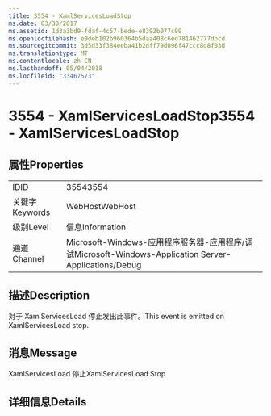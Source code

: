 ```yaml
---
title: 3554 - XamlServicesLoadStop
ms.date: 03/30/2017
ms.assetid: 1d3a3bd9-fdaf-4c57-bede-e8392b077c99
ms.openlocfilehash: e9deb102b960364b5daa408c6ed781462777dbcd
ms.sourcegitcommit: 3d5d33f384eeba41b2dff79d096f47ccc8d8f03d
ms.translationtype: MT
ms.contentlocale: zh-CN
ms.lasthandoff: 05/04/2018
ms.locfileid: "33467573"
---
```

# <a name="3554---xamlservicesloadstop"></a><span data-ttu-id="0d610-102">3554 - XamlServicesLoadStop</span><span class="sxs-lookup"><span data-stu-id="0d610-102">3554 - XamlServicesLoadStop</span></span>
## <a name="properties"></a><span data-ttu-id="0d610-103">属性</span><span class="sxs-lookup"><span data-stu-id="0d610-103">Properties</span></span>  
  
|||  
|-|-|  
|<span data-ttu-id="0d610-104">ID</span><span class="sxs-lookup"><span data-stu-id="0d610-104">ID</span></span>|<span data-ttu-id="0d610-105">3554</span><span class="sxs-lookup"><span data-stu-id="0d610-105">3554</span></span>|  
|<span data-ttu-id="0d610-106">关键字</span><span class="sxs-lookup"><span data-stu-id="0d610-106">Keywords</span></span>|<span data-ttu-id="0d610-107">WebHost</span><span class="sxs-lookup"><span data-stu-id="0d610-107">WebHost</span></span>|  
|<span data-ttu-id="0d610-108">级别</span><span class="sxs-lookup"><span data-stu-id="0d610-108">Level</span></span>|<span data-ttu-id="0d610-109">信息</span><span class="sxs-lookup"><span data-stu-id="0d610-109">Information</span></span>|  
|<span data-ttu-id="0d610-110">通道</span><span class="sxs-lookup"><span data-stu-id="0d610-110">Channel</span></span>|<span data-ttu-id="0d610-111">Microsoft-Windows-应用程序服务器-应用程序/调试</span><span class="sxs-lookup"><span data-stu-id="0d610-111">Microsoft-Windows-Application Server-Applications/Debug</span></span>|  
  
## <a name="description"></a><span data-ttu-id="0d610-112">描述</span><span class="sxs-lookup"><span data-stu-id="0d610-112">Description</span></span>  
 <span data-ttu-id="0d610-113">对于 XamlServicesLoad 停止发出此事件。</span><span class="sxs-lookup"><span data-stu-id="0d610-113">This event is emitted on XamlServicesLoad stop.</span></span>  
  
## <a name="message"></a><span data-ttu-id="0d610-114">消息</span><span class="sxs-lookup"><span data-stu-id="0d610-114">Message</span></span>  
 <span data-ttu-id="0d610-115">XamlServicesLoad 停止</span><span class="sxs-lookup"><span data-stu-id="0d610-115">XamlServicesLoad Stop</span></span>  
  
## <a name="details"></a><span data-ttu-id="0d610-116">详细信息</span><span class="sxs-lookup"><span data-stu-id="0d610-116">Details</span></span>
